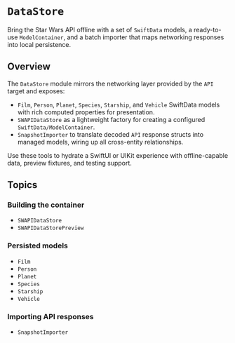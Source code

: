 # ``DataStore``

Bring the Star Wars API offline with a set of ``SwiftData`` models, a ready-to-use ``ModelContainer``, and a batch importer that maps networking responses into local persistence.

## Overview

The ``DataStore`` module mirrors the networking layer provided by the ``API`` target and exposes:

- ``Film``, ``Person``, ``Planet``, ``Species``, ``Starship``, and ``Vehicle`` SwiftData models with rich computed properties for presentation.
- ``SWAPIDataStore`` as a lightweight factory for creating a configured ``SwiftData/ModelContainer``.
- ``SnapshotImporter`` to translate decoded ``API`` response structs into managed models, wiring up all cross-entity relationships.

Use these tools to hydrate a SwiftUI or UIKit experience with offline-capable data, preview fixtures, and testing support.

## Topics

### Building the container

- ``SWAPIDataStore``
- ``SWAPIDataStorePreview``

### Persisted models

- ``Film``
- ``Person``
- ``Planet``
- ``Species``
- ``Starship``
- ``Vehicle``

### Importing API responses

- ``SnapshotImporter``
